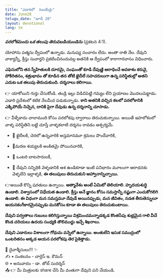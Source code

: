 ```yaml
---
title: "ఎడారిలో  సెలయేర్లు"
date: June28
telugu_date: "జూన్ 28"
layout: devotional
lang: te
---
```

***పరలోకమందు ఒక తలుపు తెరువబడియుండెను*** (ప్రకటన 4:1).

యోహాను పత్మసు ద్వీపంలో ఉన్నాడు. మనుష్య సంచారం లేదు. అంతా రాతి నేల. దేవుని వాక్యాన్నీ, క్రీస్తు సువార్తని ప్రకటించినందువల్ల అతనికి ఆ ద్వీపంలో కారాగారవాసం విధించారు. 

**ఎఫెసులోని తన స్నేహితులకి దూరమై, సంఘంతో కూడి దేవుణ్ణి ఆరాధించే అవకాశం కరువై, పోకిరితనం, శత్రుభావం తో కూడిన తన తోటి ఖైదీలే సహచరులుగా ఉన్న పరిస్థితుల్లో అతని ఎదుట ఒక తలుపు తెరుచుకుంది. దర్శనాలు కలిగాయి.**

👉 యాకోబుని గుర్తు చేసుకోండి. తండ్రి ఇల్లు విడిచిపెట్టి గమ్యం లేని ప్రయాణం మొదలుపెట్టాడు. ఎడారి ప్రదేశంలో కటిక నేలమీద పడుకున్నాడు. 
**కాని అతనికి వచ్చిన కలలో పరలోకానికి ఎక్కిపోయే నిచ్చెన, దానికి పైగా దేవుడు ఉన్న దర్శనాన్ని చూసాడు.**

👉 వీళ్ళేకాదు చాలామంది కోసం పరలోకపు ద్వారాలు తెరుచుకున్నాయి. అయితే ఇహలోకంలో వాళ్ళ పరిస్థితిని బట్టి చూస్తే వాళ్ళకలాటి దర్శనం రావడం ఆశ్చర్యమే. 

- 🔹 ఖైదీలకి, చెరలో ఉన్నవారికి అస్తమానమూ శ్రమలు పొందేవారికి,

- 🔹మరణ శయ్యలకి అంకితమై పోయినవారికి,
- 🔹 ఒంటరి బాటసారులకీ,
- 🔹 దేవుని సన్నిధికి వెళ్ళడానికి ఆశ ఉండికూడా ఇంటి పనిభారం మూలంగా ఆరాధనకు వెళ్ళలేని ఇల్లాళ్ళకి, **ఈ తలుపులు తెరుచుకుని ఆహ్వానాన్నిచ్చాయి.**

👉అయితే కొన్ని షరతులు ఉన్నాయి. 
**ఆత్మావేశం అంటే ఏమిటో తెలియాలి. హృదయశుద్ధి ఉండాలి. విశ్వాసంలో విధేయత ఉండాలి. క్రీస్తు అనే జ్ఞానం కోసం సమస్తాన్నీ నష్టంగా ఎంచుకోగలిగి ఉండాలి. ఈ విధంగా మన సమస్తమూ దేవుడే అయినప్పుడు, మన జీవితం, నడత తీరుతెన్నులూ ఆయనకంగీకారమైనప్పుడు మనకోసం కూడా ఈ తలుపులు తెరుచుకుంటాయి.**

**దేవుని పర్వతాలు గుబులు కలిగిస్తున్నాయి విశ్రమించమన్నాడక్కడ కొంతసేపు శుభ్రమైన గాలి వీచే కొండ చరియలు ఉదయ సంధ్యకి తొలిముద్దు ఇచ్చే శిఖరాలు.**

**దేవుని ఎడారులు విశాలంగా గోధుమ వన్నెలో ఉన్నాయి. అంతులేని ఇసుక సముద్రంలో ఒంటరితనం అక్కడ ఆయన పరలోకపు తెర పైకెత్తాడు.**


<div class="blessing">🙏 <span class="bless-text">దైవాశ్శీసులు!!!</span> ✨</div>

<div class="credit">✍️ <span class="credit-text">▪ సంకలనం - చార్లెస్ ఇ. కౌమన్</span></div>
<div class="credit">🌐 <span class="credit-text">▪ అనువాదం - డా. జోబ్ సుదర్శన్</span></div>


<div class="share">📤 👉 <span class="share-text">మీ మిత్రులకు share చేసి మీ వంతుగా దేవుని పని చేయండి.</span></div>

